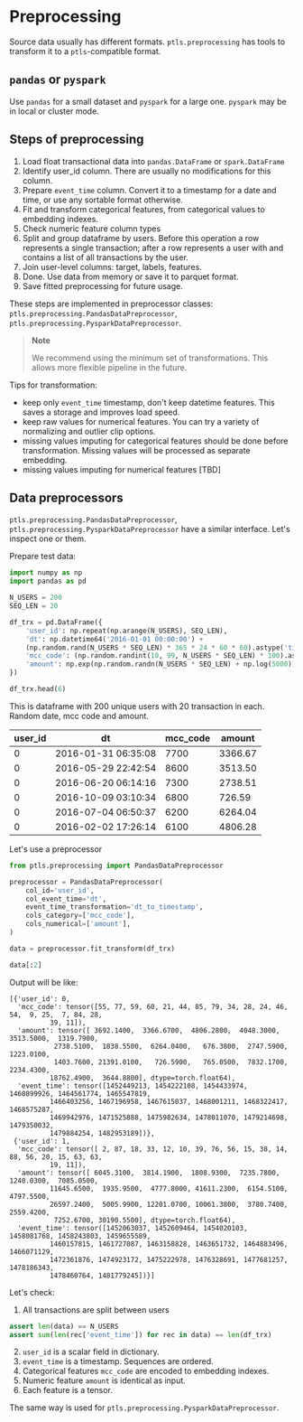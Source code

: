 # Preprocessing

Source data usually has different formats. 
`ptls.preprocessing` has tools to transform it to a `ptls`-compatible format.

## `pandas` or `pyspark`

Use `pandas` for a small dataset and `pyspark` for a large one. 
`pyspark` may be in local or cluster mode.

## Steps of preprocessing

1. Load float transactional data into `pandas.DataFrame` or `spark.DataFrame`
2. Identify user_id column. There are usually no modifications for this column.
3. Prepare `event_time` column. Convert it to a timestamp for a date and time, or use any sortable format otherwise.
4. Fit and transform categorical features, from categorical values to embedding indexes.
5. Check numeric feature column types
6. Split and group dataframe by users. Before this operation a row represents a single transaction; after a row represents a user with and contains a list of all transactions by the user.
7. Join user-level columns: target, labels, features.
8. Done. Use data from memory or save it to parquet format.
9. Save fitted preprocessing for future usage.

These steps are implemented in preprocessor classes: 
`ptls.preprocessing.PandasDataPreprocessor`, `ptls.preprocessing.PysparkDataPreprocessor`.

> **Note**
> 
> We recommend using the minimum set of transformations. This allows more flexible pipeline in the future.

Tips for transformation:

- keep only `event_time` timestamp, don't keep datetime features. This saves a storage and improves load speed.
- keep raw values for numerical features. You can try a variety of normalizing and outlier clip options.
- missing values imputing for categorical features should be done before transformation.
Missing values will be processed as separate embedding.
- missing values imputing for numerical features [TBD]

## Data preprocessors

`ptls.preprocessing.PandasDataPreprocessor`, `ptls.preprocessing.PysparkDataPreprocessor` have a similar interface.
Let's inspect one or them.

Prepare test data:

```python
import numpy as np
import pandas as pd

N_USERS = 200
SEQ_LEN = 20

df_trx = pd.DataFrame({
    'user_id': np.repeat(np.arange(N_USERS), SEQ_LEN),
    'dt': np.datetime64('2016-01-01 00:00:00') + 
    (np.random.rand(N_USERS * SEQ_LEN) * 365 * 24 * 60 * 60).astype('timedelta64'),
    'mcc_code': (np.random.randint(10, 99, N_USERS * SEQ_LEN) * 100).astype(str),
    'amount': np.exp(np.random.randn(N_USERS * SEQ_LEN) + np.log(5000)).round(2)
})

df_trx.head(6)
```

This is dataframe with 200 unique users with 20 transaction in each. Random date, mcc code and amount.

| user_id |                  dt | mcc_code |  amount |
| ------- | ------------------- | -------- | ------- |
|       0 | 2016-01-31 06:35:08 |     7700 | 3366.67 |
|       0 | 2016-05-29 22:42:54 |     8600 | 3513.50 |
|       0 | 2016-06-20 06:14:16 |     7300 | 2738.51 |
|       0 | 2016-10-09 03:10:34 |     6800 |  726.59 |
|       0 | 2016-07-04 06:50:37 |     6200 | 6264.04 |
|       0 | 2016-02-02 17:26:14 |     6100 | 4806.28 |

Let's use a preprocessor

```python
from ptls.preprocessing import PandasDataPreprocessor

preprocessor = PandasDataPreprocessor(
    col_id='user_id',
    col_event_time='dt',
    event_time_transformation='dt_to_timestamp',
    cols_category=['mcc_code'],
    cols_numerical=['amount'],
)

data = preprocessor.fit_transform(df_trx)

data[:2]
```

Output will be like:

```
[{'user_id': 0,
  'mcc_code': tensor([55, 77, 59, 60, 21, 44, 85, 79, 34, 28, 24, 46, 54,  9, 25,  7, 84, 28,
          39, 11]),
  'amount': tensor([ 3692.1400,  3366.6700,  4806.2800,  4048.3000,  3513.5000,  1319.7900,
           2738.5100,  1838.5500,  6264.0400,   676.3800,  2747.5900,  1223.0100,
           1403.7600, 21391.0100,   726.5900,   765.0500,  7832.1700,  2234.4300,
          18762.4900,  3644.8800], dtype=torch.float64),
  'event_time': tensor([1452449213, 1454222108, 1454433974, 1460899926, 1464561774, 1465547819,
          1466403256, 1467196958, 1467615037, 1468001211, 1468322417, 1468575287,
          1469942976, 1471525888, 1475982634, 1478011070, 1479214698, 1479350032,
          1479884254, 1482953189])},
 {'user_id': 1,
  'mcc_code': tensor([ 2, 87, 18, 33, 12, 10, 39, 76, 56, 15, 38, 14, 88, 56, 20, 15, 63, 63,
          19, 11]),
  'amount': tensor([ 6045.3100,  3814.1900,  1808.9300,  7235.7800,  1240.0300,  7085.0500,
          11645.6500,  1935.9500,  4777.8000, 41611.2300,  6154.5100,  4797.5500,
          26597.2400,  5005.9900, 12201.0700, 10061.3800,  3780.7400,  2559.4200,
           7252.6700, 30190.5500], dtype=torch.float64),
  'event_time': tensor([1452063037, 1452609464, 1454020103, 1458081768, 1458243803, 1459655589,
          1460157815, 1461727087, 1463158828, 1463651732, 1464883496, 1466071129,
          1472361876, 1474923172, 1475222978, 1476328691, 1477681257, 1478186343,
          1478460764, 1481779245])}]
```

Let's check:

1. All transactions are split between users
```python
assert len(data) == N_USERS
assert sum(len(rec['event_time']) for rec in data) == len(df_trx)
```

2. `user_id` is a scalar field in dictionary.
3. `event_time` is a timestamp. Sequences are ordered.
4. Categorical features `mcc_code` are encoded to embedding indexes.
5. Numeric feature `amount` is identical as input.
6. Each feature is a tensor. 

The same way is used for `ptls.preprocessing.PysparkDataPreprocessor`.
